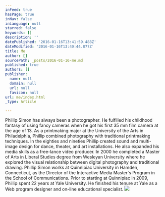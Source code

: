 ```yaml
---
inFeed: true
hasPage: true
inNav: false
inLanguage: null
starred: false
keywords: []
description: ''
datePublished: '2016-01-16T13:41:59.488Z'
dateModified: '2016-01-16T13:40:44.877Z'
title: Me
author: []
sourcePath: _posts/2016-01-16-me.md
published: true
authors: []
publisher:
  name: null
  domain: null
  url: null
  favicon: null
url: me/index.html
_type: Article

---
```

Phillip Simon has always been a photographer. He fulfilled his childhood fantasy of using fancy cameras when he got his first 35 mm film camera at the age of 13\. As a printmaking major at the University of the Arts in Philadelphia, Phillip combined photography with traditional printmaking techniques.
In the eighties and nineties Phillip created sound and multi-image design for dance, theater, and art installations. He also expanded his media skills as a free-lance video producer.
In 2000 he completed a Master of Arts in Liberal Studies degree from Wesleyan University where he explored the visual relationship between digital photography and traditional drawing.
Phillip Simon works at Quinnipiac University in Hamden, Connecticut, as the Director of the Interactive Media Master's Program in the School of Communications. Prior to starting at Quinnipiac in 2009, Phillip spent 22 years at Yale University. He finished his tenure at Yale as a Web program designer and on-line educational specialist.
![](https://the-grid-user-content.s3-us-west-2.amazonaws.com/c3273b87-537f-41d4-b966-b866d562997a.jpg)